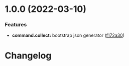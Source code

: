 # 1.0.0 (2022-03-10)


### Features

* **command.collect:** bootstrap json generator ([f172a30](https://github.com/vnphanquang/roullector/commit/f172a30f17b278a0b7313b11c1ff5351f9a9e0f5))

# Changelog
